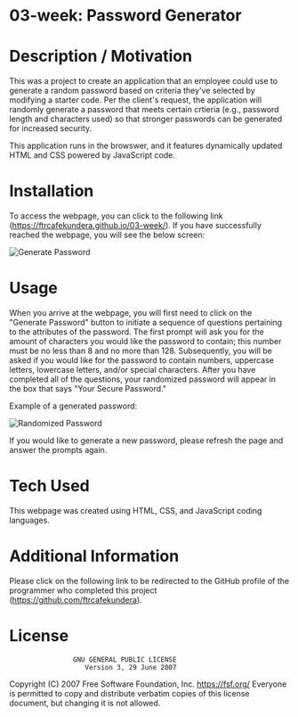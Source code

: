 # 03-week: Password Generator

# Description / Motivation

This was a project to create an application that an employee could use to generate a random password based on criteria they've selected by modifying a starter code. Per the client's request, the application will randomly generate a password that meets certain crtieria (e.g., password length and characters used) so that stronger passwords can be generated for increased security.

This application runs in the browswer, and it features dynamically updated HTML and CSS powered by JavaScript code.

# Installation

To access the webpage, you can click to the following link (https://ftrcafekundera.github.io/03-week/). If you have successfully reached the webpage, you will see the below screen:

![Generate Password](https://user-images.githubusercontent.com/71603259/96355967-296c7c80-10b6-11eb-8836-54bb9c603e5e.GIF)

# Usage

When you arrive at the webpage, you will first need to click on the "Generate Password" button to initiate a sequence of questions pertaining to the attributes of the password. The first prompt will ask you for the amount of characters you would like the password to contain; this number must be no less than 8 and no more than 128. Subsequently, you will be asked if you would like for the password to contain numbers, uppercase letters, lowercase letters, and/or special characters. After you have completed all of the questions, your randomized password will appear in the box that says "Your Secure Password."

Example of a generated password:

![Randomized Password](https://user-images.githubusercontent.com/71603259/96355968-36896b80-10b6-11eb-9f7d-0453a8d800a0.GIF)

If you would like to generate a new password, please refresh the page and answer the prompts again.

# Tech Used

This webpage was created using HTML, CSS, and JavaScript coding languages.

# Additional Information

Please click on the following link to be redirected to the GitHub profile of the programmer who completed this project (https://github.com/ftrcafekundera).

# License
                    GNU GENERAL PUBLIC LICENSE
                       Version 3, 29 June 2007

 Copyright (C) 2007 Free Software Foundation, Inc. <https://fsf.org/>
 Everyone is permitted to copy and distribute verbatim copies
 of this license document, but changing it is not allowed.
